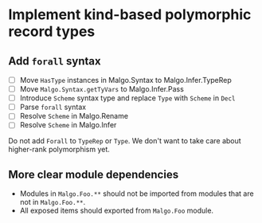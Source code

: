 # Implement kind-based polymorphic record types

## Add `forall` syntax

- [ ] Move `HasType` instances in Malgo.Syntax to Malgo.Infer.TypeRep
- [ ] Move `Malgo.Syntax.getTyVars` to Malgo.Infer.Pass
- [ ] Introduce `Scheme` syntax type and replace `Type` with `Scheme` in `Decl`
- [ ] Parse `forall` syntax
- [ ] Resolve `Scheme` in Malgo.Rename
- [ ] Resolve `Scheme` in Malgo.Infer

Do not add `Forall` to `TypeRep` or `Type`. We don't want to take care about higher-rank polymorphism yet.

## More clear module dependencies

- Modules in `Malgo.Foo.**` should not be imported from modules that are not in `Malgo.Foo.**`.
- All exposed items should exported from `Malgo.Foo` module.
